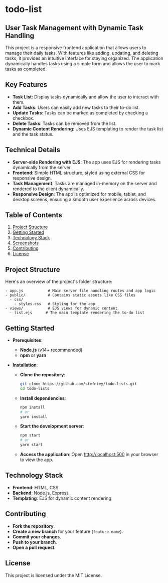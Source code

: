 # todo-list

## User Task Management with Dynamic Task Handling
This project is a responsive frontend application that allows users to manage their daily tasks. With features like adding, updating, and deleting tasks, it provides an intuitive interface for staying organized. The application dynamically handles tasks using a simple form and allows the user to mark tasks as completed.

## Key Features
- **Task List**: Display tasks dynamically and allow the user to interact with them.
- **Add Tasks**: Users can easily add new tasks to their to-do list.
- **Update Tasks**: Tasks can be marked as completed by checking a checkbox.
- **Delete Tasks**: Tasks can be removed from the list.
- **Dynamic Content Rendering**: Uses EJS templating to render the task list and the task status.

## Technical Details
- **Server-side Rendering with EJS**: The app uses EJS for rendering tasks dynamically from the server.
- **Frontend**: Simple HTML structure, styled using external CSS for responsive design.
- **Task Management**: Tasks are managed in-memory on the server and rendered to the client dynamically.
- **Responsive Design**: The app is optimized for mobile, tablet, and desktop screens, ensuring a smooth user experience across devices.

## Table of Contents
1. [Project Structure](#project-structure)
2. [Getting Started](#getting-started)
3. [Technology Stack](#technology-stack)
4. [Screenshots](#screenshots)
5. [Contributing](#contributing)
6. [License](#license)

## Project Structure
Here's an overview of the project's folder structure:

```
- app.js           # Main server file handling routes and app logic
- public/          # Contains static assets like CSS files
  - css/
    - styles.css   # Styling for the app
- views/           # EJS views for dynamic content
  - list.ejs      # The main template rendering the to-do list
```

## Getting Started

- **Prerequisites**:
  - **Node.js** (v14+ recommended)
  - **npm** or **yarn**

- **Installation**:
  - **Clone the repository**:
    ```bash
    git clone https://github.com/stefniey/todo-lists.git
    cd todo-lists
    ```

  - **Install dependencies**:
    ```bash
    npm install
    # or
    yarn install
    ```

  - **Start the development server**:
    ```bash
    npm start
    # or
    yarn start
    ```

  - **Access the application**: Open [http://localhost:500](http://localhost:500) in your browser to view the app.

## Technology Stack
- **Frontend**: HTML, CSS
- **Backend**: Node.js, Express
- **Templating**: EJS for dynamic content rendering

## Contributing
- **Fork the repository**.
- **Create a new branch** for your feature (`feature-name`).
- **Commit your changes**.
- **Push to your branch**.
- **Open a pull request**.

## License
This project is licensed under the MIT License.
